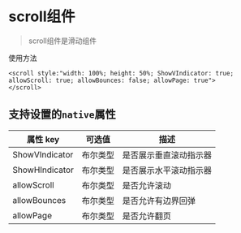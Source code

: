 # scroll组件

> scroll组件是滑动组件

使用方法

```
<scroll style:"width: 100%; height: 50%; ShowVIndicator: true; allowScroll: true; allowBounces: false; allowPage: true">
</scroll>
```

## 支持设置的`native`属性

| 属性 key       | 可选值   | 描述                   |
| -------------- | -------- | ---------------------- |
| ShowVIndicator | 布尔类型 | 是否展示垂直滚动指示器 |
| ShowHIndicator | 布尔类型 | 是否展示水平滚动指示器 |
| allowScroll    | 布尔类型 | 是否允许滚动           |
| allowBounces   | 布尔类型 | 是否允许有边界回弹     |
| allowPage      | 布尔类型 | 是否允许翻页           |

